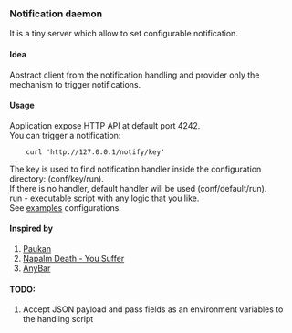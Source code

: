 ### Notification daemon

It is a tiny server which allow to set configurable notification.  

#### Idea
Abstract client from the notification handling and provider only the mechanism to trigger notifications.  

#### Usage
Application expose HTTP API at default port 4242.  
You can trigger a notification:
```
    curl 'http://127.0.0.1/notify/key'
```
The key is used to find notification handler inside the configuration directory: (conf/key/run).  
If there is no handler, default handler will be used (conf/default/run).  
run - executable script with any logic that you like.  
See [examples](https://github.com/yantonov/ntfd/tree/master/examples/) configurations.  

#### Inspired by
1. [Paukan](https://youtu.be/n1Fsz-I8Qag?t=285)
2. [Napalm Death - You Suffer](https://www.youtube.com/watch?v=ybGOT4d2Hs8)
3. [AnyBar](https://github.com/tonsky/AnyBar)

#### TODO:
1. Accept JSON payload and pass fields as an environment variables to the handling script
